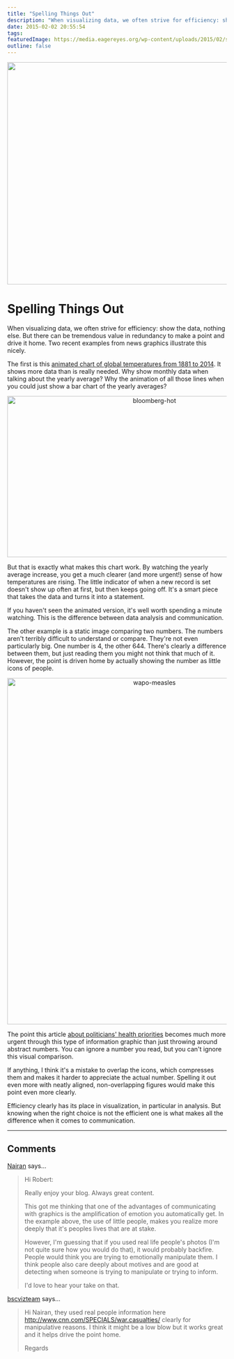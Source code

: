 ```yaml
---
title: "Spelling Things Out"
description: "When visualizing data, we often strive for efficiency: show the data, nothing else. But there can be tremendous value in redundancy to make a point and drive it home. Two recent examples from news graphics illustrate this nicely."
date: 2015-02-02 20:55:54
tags: 
featuredImage: https://media.eagereyes.org/wp-content/uploads/2015/02/spelling-teaser.gif
outline: false
---
```


<p align="center"><img src="https://media.eagereyes.org/wp-content/uploads/2015/02/spelling-teaser.gif" alt="" width="825" height="510" /></p>

# Spelling Things Out

When visualizing data, we often strive for efficiency: show the data, nothing else. But there can be tremendous value in redundancy to make a point and drive it home. Two recent examples from news graphics illustrate this nicely.

The first is this <a href="http://www.bloomberg.com/graphics/2014-hottest-year-on-record/">animated chart of global temperatures from 1881 to 2014</a>. It shows more data than is really needed. Why show monthly data when talking about the yearly average? Why the animation of all those lines when you could just show a bar chart of the yearly averages?

<p align="center"><a href="http://www.bloomberg.com/graphics/2014-hottest-year-on-record/"><img class="aligncenter size-medium wp-image-8696" src="https://media.eagereyes.org/wp-content/uploads/2015/02/bloomberg-hot.png" alt="bloomberg-hot" width="660" height="370" /></a></p>

But that is exactly what makes this chart work. By watching the yearly average increase, you get a much clearer (and more urgent!) sense of how temperatures are rising. The little indicator of when a new record is set doesn't show up often at first, but then keeps going off. It's a smart piece that takes the data and turns it into a statement.

If you haven't seen the animated version, it's well worth spending a minute watching. This is the difference between data analysis and communication.

The other example is a static image comparing two numbers. The numbers aren't terribly difficult to understand or compare. They're not even particularly big. One number is 4, the other 644. There's clearly a difference between them, but just reading them you might not think that much of it. However, the point is driven home by actually showing the number as little icons of people.

<p align="center"><a href="http://www.washingtonpost.com/blogs/the-fix/wp/2015/02/02/why-measles-should-be-the-thing-that-freaks-politicians-out/"><img class="aligncenter size-medium wp-image-8697" src="https://media.eagereyes.org/wp-content/uploads/2015/02/wapo-measles.png" alt="wapo-measles" width="660" height="795" /></a></p>

The point this article <a href="http://www.washingtonpost.com/blogs/the-fix/wp/2015/02/02/why-measles-should-be-the-thing-that-freaks-politicians-out/">about politicians' health priorities</a> becomes much more urgent through this type of information graphic than just throwing around abstract numbers. You can ignore a number you read, but you can't ignore this visual comparison.

If anything, I think it's a mistake to overlap the icons, which compresses them and makes it harder to appreciate the actual number. Spelling it out even more with neatly aligned, non-overlapping figures would make this point even more clearly.

Efficiency clearly has its place in visualization, in particular in analysis. But knowing when the right choice is not the efficient one is what makes all the difference when it comes to communication.


<PostedBy />


<aside class="comments">

---
## Comments

<a href="http://www.blogdelinversor.com" rel="nofollow noopener" target="_blank">Nairan</a> says…
>	Hi Robert:
>	
>	Really enjoy your blog. Always great content.
>	
>	This got me thinking that one of the advantages of communicating with graphics is the amplification of emotion you automatically get. In the example above, the use of little people, makes you realize more deeply that it's peoples lives that are at stake.
>	
>	However, I'm guessing that if you used real life people's photos (I'm not quite sure how you would do that), it would probably backfire. People would think you are trying to emotionally manipulate them. I think people also care deeply about motives and are good at detecting when someone is trying to manipulate or trying to inform.
>	
>	I'd love to hear your take on that.

<a href="http://vizteam.wordpress.com" rel="nofollow noopener" target="_blank">bscvizteam</a> says…
>	Hi Nairan, they used real people information here http://www.cnn.com/SPECIALS/war.casualties/ clearly for manipulative reasons. I think it might be a low blow but it works great and it helps drive the point home.
>	
>	Regards

</aside>

